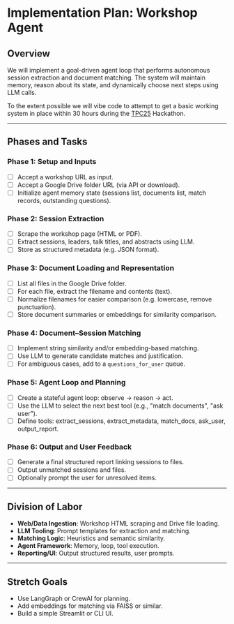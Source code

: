 # Implementation Plan: Workshop Agent

## Overview

We will implement a goal-driven agent loop that performs autonomous session extraction and document matching. The system will maintain memory, reason about its state, and dynamically choose next steps using LLM calls.

To the extent possible we will vibe code to attempt to get a basic working system in place within 30 hours during the 
[TPC25](tpc25.org) Hackathon.

---

## Phases and Tasks

### Phase 1: Setup and Inputs
- [ ] Accept a workshop URL as input.
- [ ] Accept a Google Drive folder URL (via API or download).
- [ ] Initialize agent memory state (sessions list, documents list, match records, outstanding questions).

### Phase 2: Session Extraction
- [ ] Scrape the workshop page (HTML or PDF).
- [ ] Extract sessions, leaders, talk titles, and abstracts using LLM.
- [ ] Store as structured metadata (e.g. JSON format).

### Phase 3: Document Loading and Representation
- [ ] List all files in the Google Drive folder.
- [ ] For each file, extract the filename and contents (text).
- [ ] Normalize filenames for easier comparison (e.g. lowercase, remove punctuation).
- [ ] Store document summaries or embeddings for similarity comparison.

### Phase 4: Document–Session Matching
- [ ] Implement string similarity and/or embedding-based matching.
- [ ] Use LLM to generate candidate matches and justification.
- [ ] For ambiguous cases, add to a `questions_for_user` queue.

### Phase 5: Agent Loop and Planning
- [ ] Create a stateful agent loop: observe → reason → act.
- [ ] Use the LLM to select the next best tool (e.g., "match documents", "ask user").
- [ ] Define tools: extract_sessions, extract_metadata, match_docs, ask_user, output_report.

### Phase 6: Output and User Feedback
- [ ] Generate a final structured report linking sessions to files.
- [ ] Output unmatched sessions and files.
- [ ] Optionally prompt the user for unresolved items.

---

## Division of Labor

- **Web/Data Ingestion**: Workshop HTML scraping and Drive file loading.
- **LLM Tooling**: Prompt templates for extraction and matching.
- **Matching Logic**: Heuristics and semantic similarity.
- **Agent Framework**: Memory, loop, tool execution.
- **Reporting/UI**: Output structured results, user prompts.

---

## Stretch Goals

- Use LangGraph or CrewAI for planning.
- Add embeddings for matching via FAISS or similar.
- Build a simple Streamlit or CLI UI.

